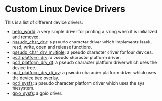 # Custom Linux Device Drivers

This is a list of different device drivers:
- [hello_world](hello_world): a very simple driver for printing a string when it is initialized and removed.
- [pseudo_char_drv](pseudo_char_drv): a pseudo character driver which implements lseek, read, write, open and release functions.
- [pseudo_char_drv_multiple](pseudo_char_drv_multiple): a pseudo character driver for four devices.
- [pcd_platform_drv](pcd_platform_drv): a pseudo character platform driver.
- [pcd_platform_drv_dt](pcd_platform_drv_dt): a pseudo character platform driver which uses the device tree.
- [pcd_platform_drv_dt_ov](pcd_platform_drv_dt_ov): a pseudo character platform driver which uses the device tree overlay.
- [pcd_sysfs](pcd_sysfs): a pseudo character platform driver which uses the sys filesystem.
- [gpio_sysfs](gpio_sysfs): a gpio driver.

